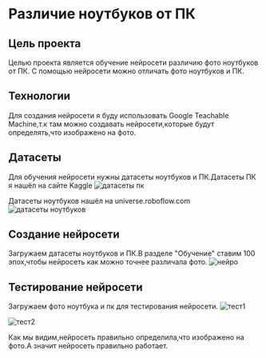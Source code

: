 # Различие ноутбуков от ПК
## Цель проекта
Целью проекта является обучение нейросети различию фото ноутбуков от ПК.
С помощью нейросети можно отличать фото ноутбуков и ПК.
## Технологии
Для создания нейросети я буду использовать Google Teachable Machine,т.к там можно создавать нейросети,которые будут определять,что изображено на фото.
## Датасеты
Для обучения нейросети нужны датасеты ноутбуков и ПК.Датасеты ПК я нашёл на сайте Kaggle
![датасеты пк](https://github.com/user-attachments/assets/0dbd5265-cddd-4a92-a867-cf6972b2cbe6)



Датасеты ноутбуков нашёл на universe.roboflow.com
![датасеты ноутбуков](https://github.com/user-attachments/assets/c7cb83eb-d691-4c9d-a796-5673b1e08809)
## Создание нейросети
Загружаем датасеты ноутбуков и ПК.В разделе "Обучение" ставим 100 эпох,чтобы нейросеть как можно точнее различала фото.
![нейро](https://github.com/user-attachments/assets/ff434b5b-ec60-4878-a1dd-7020cae09bd3)
## Тестирование нейросети

Загружаем фото ноутбука и пк для тестирования нейросети.
![тест1](https://github.com/user-attachments/assets/4a41cdb2-0656-4e0b-96de-5422bfd85348)



![тест2](https://github.com/user-attachments/assets/47922f98-0969-41b1-9fc6-3c08ef5b4f84)

Как мы видим,нейросеть правильно определила,что изображено на фото.А значит нейросеть правильно работает.

